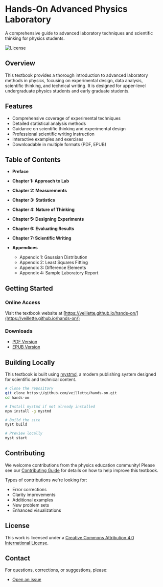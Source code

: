 # Hands-On Advanced Physics Laboratory

A comprehensive guide to advanced laboratory techniques and scientific thinking for physics students.

![License](https://img.shields.io/badge/License-CC--BY--4.0-green)


## Overview

This textbook provides a thorough introduction to advanced laboratory methods in physics, focusing on experimental design, data analysis, scientific thinking, and technical writing. It is designed for upper-level undergraduate physics students and early graduate students.

## Features

- Comprehensive coverage of experimental techniques
- Detailed statistical analysis methods
- Guidance on scientific thinking and experimental design
- Professional scientific writing instruction
- Interactive examples and exercises
- Downloadable in multiple formats (PDF, EPUB)

## Table of Contents

- **Preface**

- **Chapter 1: Approach to Lab**
- **Chapter 2: Measurements**
- **Chapter 3: Statistics**
- **Chapter 4: Nature of Thinking**
- **Chapter 5: Designing Experiments**
- **Chapter 6: Evaluating Results**
- **Chapter 7: Scientific Writing**
- **Appendices**
  - Appendix 1: Gaussian Distribution
  - Appendix 2: Least Squares Fitting
  - Appendix 3: Difference Elements
  - Appendix 4: Sample Laboratory Report

## Getting Started

### Online Access

Visit the textbook website at [https://veillette.github.io/hands-on/](https://veillette.github.io/hands-on/)

### Downloads

- [PDF Version](https://veillette.github.io/hands-on/downloads/complete_textbook.pdf)
- [EPUB Version](https://veillette.github.io/hands-on/downloads/hands-on-physics-lab.epub)

## Building Locally

This textbook is built using [mystmd](https://mystmd.org/), a modern publishing system designed for scientific and technical content.

```bash
# Clone the repository
git clone https://github.com/veillette/hands-on.git
cd hands-on

# Install mystmd if not already installed
npm install -g mystmd

# Build the site
myst build

# Preview locally
myst start
```

## Contributing

We welcome contributions from the physics education community! Please see our [Contributing Guide](CONTRIBUTING.md) for details on how to help improve this textbook.

Types of contributions we're looking for:
- Error corrections
- Clarity improvements
- Additional examples
- New problem sets
- Enhanced visualizations

## License

This work is licensed under a [Creative Commons Attribution 4.0 International License](LICENSE.md).

## Contact

For questions, corrections, or suggestions, please:
- [Open an issue](https://github.com/veillette/hands-on/issues/new)

